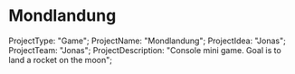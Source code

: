 # Mondlandung
ProjectType: "Game"; ProjectName: "Mondlandung"; ProjectIdea: "Jonas"; ProjectTeam: "Jonas"; ProjectDescription: "Console mini game. Goal is to land a rocket on the moon";
